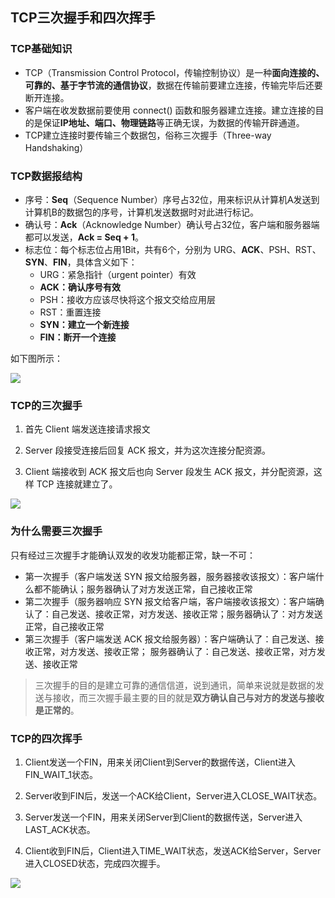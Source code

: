## TCP三次握手和四次挥手

### TCP基础知识

- TCP（Transmission Control Protocol，传输控制协议）是一种**面向连接的、可靠的、基于字节流的通信协议**，数据在传输前要建立连接，传输完毕后还要断开连接。
- 客户端在收发数据前要使用 connect() 函数和服务器建立连接。建立连接的目的是保证**IP地址、端口、物理链路**等正确无误，为数据的传输开辟通道。
- TCP建立连接时要传输三个数据包，俗称三次握手（Three-way Handshaking）



### TCP数据报结构

- 序号：**Seq**（Sequence Number）序号占32位，用来标识从计算机A发送到计算机B的数据包的序号，计算机发送数据时对此进行标记。
- 确认号：**Ack**（Acknowledge Number）确认号占32位，客户端和服务器端都可以发送，**Ack = Seq + 1**。
- 标志位：每个标志位占用1Bit，共有6个，分别为 URG、**ACK**、PSH、RST、**SYN**、**FIN**，具体含义如下：
  - URG：紧急指针（urgent pointer）有效
  - **ACK：确认序号有效**
  - PSH：接收方应该尽快将这个报文交给应用层
  - RST：重置连接
  - **SYN：建立一个新连接**
  - **FIN：断开一个连接**

如下图所示：

![]( https://img-blog.csdnimg.cn/20200319132644853.png)



### TCP的三次握手

1. 首先 Client 端发送连接请求报文

2. Server 段接受连接后回复 ACK 报文，并为这次连接分配资源。

3. Client 端接收到 ACK 报文后也向 Server 段发生 ACK 报文，并分配资源，这样 TCP 连接就建立了。

![]( https://img-blog.csdnimg.cn/2020031913392621.png)



### 为什么需要三次握手

只有经过三次握手才能确认双发的收发功能都正常，缺一不可：

- 第一次握手（客户端发送 SYN 报文给服务器，服务器接收该报文）：客户端什么都不能确认；服务器确认了对方发送正常，自己接收正常
- 第二次握手（服务器响应 SYN 报文给客户端，客户端接收该报文）：客户端确认了：自己发送、接收正常，对方发送、接收正常；服务器确认了：对方发送正常，自己接收正常
- 第三次握手（客户端发送 ACK 报文给服务器）：客户端确认了：自己发送、接收正常，对方发送、接收正常； 服务器确认了：自己发送、接收正常，对方发送、接收正常

> 三次握手的目的是建立可靠的通信信道，说到通讯，简单来说就是数据的发送与接收，而三次握手最主要的目的就是**双方确认自己与对方的发送与接收是正常的**。



### TCP的四次挥手

1. Client发送一个FIN，用来关闭Client到Server的数据传送，Client进入FIN_WAIT_1状态。

2. Server收到FIN后，发送一个ACK给Client，Server进入CLOSE_WAIT状态。

3. Server发送一个FIN，用来关闭Server到Client的数据传送，Server进入LAST_ACK状态。

4. Client收到FIN后，Client进入TIME_WAIT状态，发送ACK给Server，Server进入CLOSED状态，完成四次握手。

![]( https://img-blog.csdnimg.cn/20200319135917416.png)